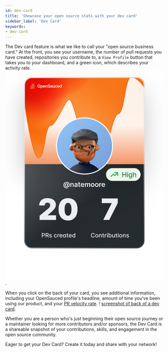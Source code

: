 ```yaml
---
id: dev-card
title: 'Showcase your open source stats with your dev card'
sidebar_label: 'Dev Card'
keywords:
- dev-card 
---
```


The Dev card feature is what we like to call your "open source business card." At the front, you see your username, the number of pull requests you have created, repositories you contribute to, a `View Profile` button that takes you to your dashboard, and a green icon, which describes your activity rate.
![screenshot of front of a dev card](../../static/img/Group%20113.svg).

When you click on the back of your card, you see additional information, including your OpenSauced profile's headline, amount of time you've been using our product, and your [PR velocity rate](../../docs/community/pr-velocity.md).
! [screenshot of back of a dev card](../../static/img/devcard%20vbase%20back.svg).

Whether you are a person who's just beginning their open source journey or a maintainer looking for more contributors and/or sponsors, the Dev Card is a shareable snapshot of your contributions, skills, and engagement in the open source community.

Eager to get your Dev Card? Create it today and share with your network!
